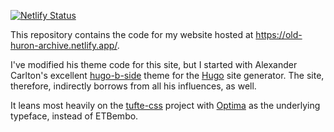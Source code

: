 
[![Netlify Status](https://api.netlify.com/api/v1/badges/f6678d27-a557-4ccf-a7b5-7504a73ff021/deploy-status)](https://app.netlify.com/sites/old-huron-archive/deploys)

This repository contains the code for my website hosted at
https://old-huron-archive.netlify.app/.


I've modified his theme code for this site, but I started with Alexander
Carlton's excellent [hugo-b-side](https://github.com/fisodd/hugo-b-side) theme
for the [Hugo](https://gohugo.io/) site generator. The site, therefore,
indirectly borrows from all his influences, as well.

It leans most heavily on the [tufte-css](https://github.com/edwardtufte/tufte-css)
project with [Optima](https://en.wikipedia.org/wiki/Optima) as the
underlying typeface, instead of ETBembo.
